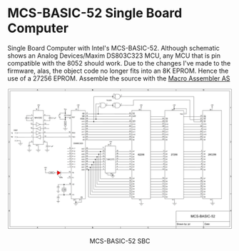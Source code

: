 # MCS-BASIC-52 Single Board Computer
Single Board Computer with Intel's MCS-BASIC-52. Although schematic shows an Analog Devices/Maxim DS803C323 MCU, any MCU that is pin compatible with the 8052 should work.
Due to the changes I've made to the firmware, alas, the object code no longer fits into an 8K EPROM. Hence the use of a 27256 EPROM. Assemble the source with the [Macro Assembler AS](http://john.ccac.rwth-aachen.de:8000/as/)
<p align="center"><img src="/images/MCS-BASIC-52 SBC.png"/>
<p align="center">MCS-BASIC-52 SBC</p><br>

